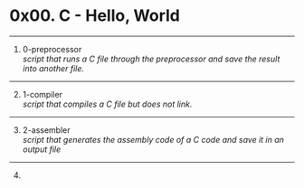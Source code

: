 # 0x00. C - Hello, World
---
1. 0-preprocessor </br>
_script that runs a C file through the preprocessor and save the result into another file._
---
2. 1-compiler </br>
_script that compiles a C file but does not link._
---
3. 2-assembler </br>
_script that generates the assembly code of a C code and save it in an output file_
---
4. 
